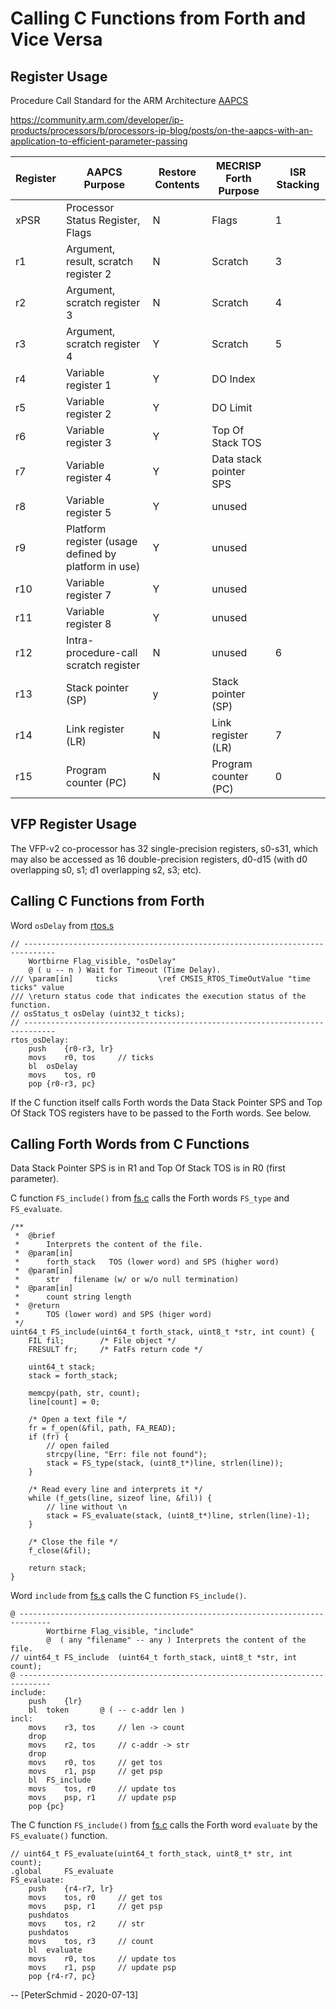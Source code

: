 Calling C Functions from Forth and Vice Versa
=============================================

Register Usage
--------------

Procedure Call Standard for the ARM Architecture
[AAPCS](https://developer.arm.com/documentation/ihi0042/j)

<https://community.arm.com/developer/ip-products/processors/b/processors-ip-blog/posts/on-the-aapcs-with-an-application-to-efficient-parameter-passing>

| Register | AAPCS Purpose                                        | Restore Contents | MECRISP Forth Purpose  | ISR Stacking |
|----------|------------------------------------------------------|------------------|------------------------|--------------|
| xPSR     | Processor Status Register, Flags                     | N                | Flags                  | 1            |
| r1       | Argument, result, scratch register 2                 | N                | Scratch                | 3            |
| r2       | Argument, scratch register 3                         | N                | Scratch                | 4            |
| r3       | Argument, scratch register 4                         | Y                | Scratch                | 5            |
| r4       | Variable register 1                                  | Y                | DO Index               |              |
| r5       | Variable register 2                                  | Y                | DO Limit               |              |
| r6       | Variable register 3                                  | Y                | Top Of Stack TOS       |              |
| r7       | Variable register 4                                  | Y                | Data stack pointer SPS |              |
| r8       | Variable register 5                                  | Y                | unused                 |              |
| r9       | Platform register (usage defined by platform in use) | Y                | unused                 |              |
| r10      | Variable register 7                                  | Y                | unused                 |              |
| r11      | Variable register 8                                  | Y                | unused                 |              |
| r12      | Intra-procedure-call scratch register                | N                | unused                 | 6            |
| r13      | Stack pointer (SP)                                   | y                | Stack pointer (SP)     |              |
| r14      | Link register (LR)                                   | N                | Link register (LR)     | 7            |
| r15      | Program counter (PC)                                 | N                | Program counter (PC)   | 0            |

VFP Register Usage
------------------

The VFP-v2 co-processor has 32 single-precision registers, s0-s31, which
may also be accessed as 16 double-precision registers, d0-d15 (with d0
overlapping s0, s1; d1 overlapping s2, s3; etc).

Calling C Functions from Forth
------------------------------

Word `osDelay` from
[rtos.s](https://github.com/spyren/Mecrisp-Cube/blob/master/Forth/cube/rtos.s)

    // -----------------------------------------------------------------------------
        Wortbirne Flag_visible, "osDelay"
        @ ( u -- n ) Wait for Timeout (Time Delay).
    /// \param[in]     ticks         \ref CMSIS_RTOS_TimeOutValue "time ticks" value
    /// \return status code that indicates the execution status of the function.
    // osStatus_t osDelay (uint32_t ticks);
    // -----------------------------------------------------------------------------
    rtos_osDelay:
        push    {r0-r3, lr}
        movs    r0, tos     // ticks
        bl  osDelay
        movs    tos, r0
        pop {r0-r3, pc}

If the C function itself calls Forth words the Data Stack Pointer SPS
and Top Of Stack TOS registers have to be passed to the Forth words. See
below.

Calling Forth Words from C Functions
------------------------------------

Data Stack Pointer SPS is in R1 and Top Of Stack TOS is in R0 (first
parameter).

C function `FS_include()` from
[fs.c](https://github.com/spyren/Mecrisp-Cube/blob/master/Forth/Src/fs.c)
calls the Forth words `FS_type` and `FS_evaluate`.

    /**
     *  @brief
     *      Interprets the content of the file.
     *  @param[in]
     *      forth_stack   TOS (lower word) and SPS (higher word)
     *  @param[in]
     *      str   filename (w/ or w/o null termination)
     *  @param[in]
     *      count string length
     *  @return
     *      TOS (lower word) and SPS (higer word)
     */
    uint64_t FS_include(uint64_t forth_stack, uint8_t *str, int count) {
        FIL fil;        /* File object */
        FRESULT fr;     /* FatFs return code */

        uint64_t stack;
        stack = forth_stack;

        memcpy(path, str, count);
        line[count] = 0;

        /* Open a text file */
        fr = f_open(&fil, path, FA_READ);
        if (fr) {
            // open failed
            strcpy(line, "Err: file not found");
            stack = FS_type(stack, (uint8_t*)line, strlen(line));
        }

        /* Read every line and interprets it */
        while (f_gets(line, sizeof line, &fil)) {
            // line without \n
            stack = FS_evaluate(stack, (uint8_t*)line, strlen(line)-1);
        }

        /* Close the file */
        f_close(&fil);

        return stack;
    }

Word `include` from
[fs.s](https://github.com/spyren/Mecrisp-Cube/blob/master/Forth/cube/fs.s)
calls the C function `FS_include()`.

    @ -----------------------------------------------------------------------------
            Wortbirne Flag_visible, "include"
            @  ( any "filename" -- any ) Interprets the content of the file.
    // uint64_t FS_include  (uint64_t forth_stack, uint8_t *str, int count);
    @ -----------------------------------------------------------------------------
    include:
        push    {lr}
        bl  token       @ ( -- c-addr len )
    incl:
        movs    r3, tos     // len -> count
        drop
        movs    r2, tos     // c-addr -> str
        drop
        movs    r0, tos     // get tos
        movs    r1, psp     // get psp
        bl  FS_include
        movs    tos, r0     // update tos
        movs    psp, r1     // update psp
        pop {pc}

The C function `FS_include()` from
[fs.c](https://github.com/spyren/Mecrisp-Cube/blob/master/Forth/Src/fs.c)
calls the Forth word `evaluate` by the `FS_evaluate()` function.

    // uint64_t FS_evaluate(uint64_t forth_stack, uint8_t* str, int count);
    .global     FS_evaluate
    FS_evaluate:
        push    {r4-r7, lr}
        movs    tos, r0     // get tos
        movs    psp, r1     // get psp
        pushdatos
        movs    tos, r2     // str
        pushdatos
        movs    tos, r3     // count
        bl  evaluate
        movs    r0, tos     // update tos
        movs    r1, psp     // update psp
        pop {r4-r7, pc}

\-- [PeterSchmid - 2020-07-13]